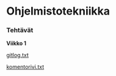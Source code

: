 # Ohjelmistotekniikka

### Tehtävät
**Viikko 1**

[gitlog.txt](https://raw.githubusercontent.com/msha/ot-harjoitustyo/master/laskarit/viikko1/gitlog.txt)

[komentorivi.txt](https://raw.githubusercontent.com/msha/ot-harjoitustyo/blob/master/laskarit/viikko1/komentorivi.txt)

